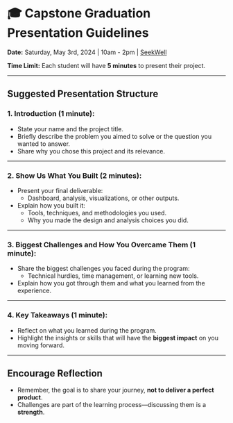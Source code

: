 # 🎓 Capstone Graduation Presentation Guidelines

**Date:** Saturday, May 3rd, 2024 | 10am - 2pm | [SeekWell](https://maps.app.goo.gl/wEQ3hqN5Qoc6sWyTA) 

**Time Limit:** Each student will have **5 minutes** to present their project.

---

## **Suggested Presentation Structure**

### 1. **Introduction (1 minute):**
   - State your name and the project title.
   - Briefly describe the problem you aimed to solve or the question you wanted to answer.
   - Share why you chose this project and its relevance.

---

### 2. **Show Us What You Built (2 minutes):**
   - Present your final deliverable:
     - Dashboard, analysis, visualizations, or other outputs.
   - Explain how you built it:
     - Tools, techniques, and methodologies you used.
     - Why you made the design and analysis choices you did.

---

### 3. **Biggest Challenges and How You Overcame Them (1 minute):**
   - Share the biggest challenges you faced during the program:
     - Technical hurdles, time management, or learning new tools.
   - Explain how you got through them and what you learned from the experience.

---

### 4. **Key Takeaways (1 minute):**
   - Reflect on what you learned during the program.
   - Highlight the insights or skills that will have the **biggest impact** on you moving forward.

---

## **Encourage Reflection**
- Remember, the goal is to share your journey, **not to deliver a perfect product**.
- Challenges are part of the learning process—discussing them is a **strength**.
